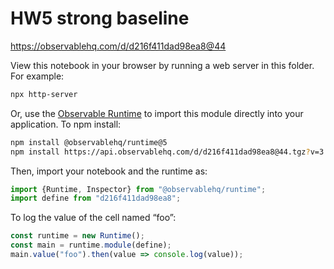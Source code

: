 # HW5 strong baseline

https://observablehq.com/d/d216f411dad98ea8@44

View this notebook in your browser by running a web server in this folder. For
example:

~~~sh
npx http-server
~~~

Or, use the [Observable Runtime](https://github.com/observablehq/runtime) to
import this module directly into your application. To npm install:

~~~sh
npm install @observablehq/runtime@5
npm install https://api.observablehq.com/d/d216f411dad98ea8@44.tgz?v=3
~~~

Then, import your notebook and the runtime as:

~~~js
import {Runtime, Inspector} from "@observablehq/runtime";
import define from "d216f411dad98ea8";
~~~

To log the value of the cell named “foo”:

~~~js
const runtime = new Runtime();
const main = runtime.module(define);
main.value("foo").then(value => console.log(value));
~~~
